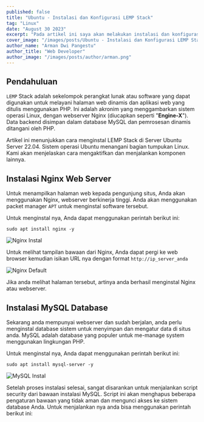 ```yaml
---
published: false
title: "Ubuntu - Instalasi dan Konfigurasi LEMP Stack"
tag: "Linux"
date: "August 30 2023"
excerpt: "Pada artikel ini saya akan melakukan instalasi dan konfigurasi LEMP atau Linux, Nginx, MariaDB, dan PHP pada sistem operasi Ubuntu Server 22.04"
cover_image: "/images/posts/Ubuntu - Instalasi dan Konfigurasi LEMP Stack.png"
author_name: "Arman Dwi Pangestu"
author_title: "Web Developer"
author_image: "/images/posts/author/arman.png"
---
```


## Pendahuluan

`LEMP` Stack adalah sekelompok perangkat lunak atau software yang dapat digunakan untuk melayani halaman web dinamis dan aplikasi web yang
ditulis menggunakan PHP. Ini adalah akronim yang menggambarkan sistem operasi Linux, dengan webserver Nginx (diucapkan seperti "**Engine-X**").
Data backend disimpan dalam database MySQL dan pemrosesan dinamis ditangani oleh PHP.

Artikel ini menunjukkan cara menginstal LEMP Stack di Server Ubuntu Server 22.04. Sistem operasi Ubuntu menangani bagian tumpukan Linux.
Kami akan menjelaskan cara mengaktifkan dan menjalankan komponen lainnya.

## Instalasi Nginx Web Server

Untuk menampilkan halaman web kepada pengunjung situs, Anda akan menggunakan Nginx, webserver berkinerja tinggi. Anda akan menggunakan
packet manager `APT` untuk menginstal software tersebut.

Untuk menginstal nya, Anda dapat menggunakan perintah berikut ini:

```shell
sudo apt install nginx -y
```

![Nginx Instal](../images/posts/assets/ubuntu_install_lemp_stack/nginx_install.png)

Untuk melihat tampilan bawaan dari Nginx, Anda dapat pergi ke web browser kemudian isikan URL nya dengan format `http://ip_server_anda`

![Nginx Default](../images/posts/assets/ubuntu_install_lemp_stack/nginx_default.png)

Jika anda melihat halaman tersebut, artinya anda berhasil menginstal Nginx atau webserver.

## Instalasi MySQL Database

Sekarang anda mempunyai webserver dan sudah berjalan, anda perlu menginstal database sistem untuk menyimpan dan mengatur data di situs anda.
MySQL adalah database yang populer untuk me-manage system menggunakan lingkungan PHP.

Untuk menginstal nya, Anda dapat menggunakan perintah berikut ini:

```shell
sudo apt install mysql-server -y
```

![MySQL Instal](../images/posts/assets/ubuntu_install_lemp_stack/mysql_install.png)

Setelah proses instalasi selesai, sangat disarankan untuk menjalankan script security dari bawaan instalasi MySQL. Script ini akan menghapus
beberapa pengaturan bawaan yang tidak aman dan mengunci akses ke sistem database Anda. Untuk menjalankan nya anda bisa menggunakan perintah
berikut ini:

```shell

```
